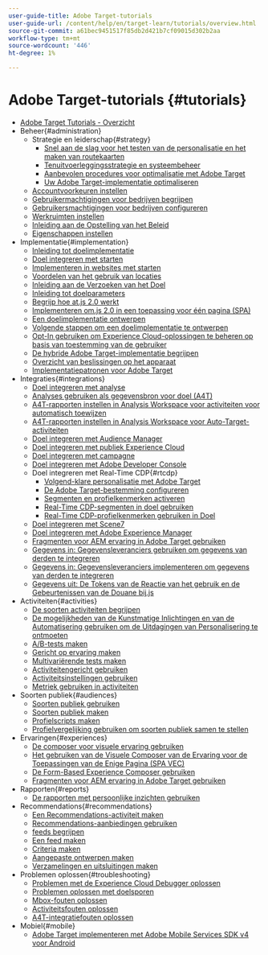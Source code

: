```yaml
---
user-guide-title: Adobe Target-tutorials
user-guide-url: /content/help/en/target-learn/tutorials/overview.html
source-git-commit: a61bec9451517f85db2d421b7cf09015d302b2aa
workflow-type: tm+mt
source-wordcount: '446'
ht-degree: 1%

---
```



# Adobe Target-tutorials {#tutorials}

+ [Adobe Target Tutorials - Overzicht](../overview.md)
+ Beheer{#administration}
   + Strategie en leiderschap{#strategy}
      + [Snel aan de slag voor het testen van de personalisatie en het maken van routekaarten](../strategy/create-personalization-roadmap-testing-plan.md)
      + [Tenuitvoerleggingsstrategie en systeembeheer](../dev101/1.1-implementation-strategy-sys-governance.md)
      + [Aanbevolen procedures voor optimalisatie met Adobe Target](../strategy/target-best-practices-for-optimization.md)
      + [Uw Adobe Target-implementatie optimaliseren](../strategy/optimize-your-target-implementation.md)
   + [Accountvoorkeuren instellen](../administration/set-up-account-preferences.md)
   + [Gebruikermachtigingen voor bedrijven begrijpen](../administration/understanding-enterprise-user-permissions.md)
   + [Gebruikersmachtigingen voor bedrijven configureren](../dev101/1.2-configure-ent-user-permissions.md)
   + [Werkruimten instellen](../administration/set-up-workspaces.md)
   + [Inleiding aan de Opstelling van het Beleid](../dev101/1.3-intro-to-admin-setup.md)
   + [Eigenschappen instellen](../administration/set-up-properties.md)
+ Implementatie{#implementation}
   + [Inleiding tot doelimplementatie](../dev101/2.1-intro-to-target-implementation.md)
   + [Doel integreren met starten](../dev101/3.1-target-launch.md)
   + [Implementeren in websites met starten](https://experienceleague.adobe.com/docs/launch-learn/implementing-in-websites-with-launch/index.html?lang=en)
   + [Voordelen van het gebruik van locaties](../dev101/2.2-benefits-of-locations.md)
   + [Inleiding aan de Verzoeken van het Doel](../dev101/2.3-intro-to-target-requests.md)
   + [Inleiding tot doelparameters](../dev101/2.4-intro-to-target-params.md)
   + [Begrijp hoe at.js 2.0 werkt](../implementation/understanding-how-atjs-20-works.md)
   + [Implementeren om.js 2.0 in een toepassing voor één pagina (SPA)](../implementation/implement-atjs-20-in-a-single-page-application.md)
   + [Een doelimplementatie ontwerpen](../dev101/2.5-design-target-implementation.md)
   + [Volgende stappen om een doelimplementatie te ontwerpen](../dev101/2.6-next-steps-design-target-implementation.md)
   + [Opt-In gebruiken om Experience Cloud-oplossingen te beheren op basis van toestemming van de gebruiker](https://experienceleague.adobe.com/docs/id-service/using/implementation/opt-in-service/use-opt-in-to-control-experience-cloud-activities-based-on-user-consent.html?lang=en)
   + [De hybride Adobe Target-implementatie begrijpen](../implementation/hybrid-deployment.md)
   + [Overzicht van beslissingen op het apparaat](../implementation/on-device-decisioning-overview.md)
   + [Implementatiepatronen voor Adobe Target](../implementation/implementation-patterns-for-adobe-target.md)
+ Integraties{#integrations}
   + [Doel integreren met analyse](../dev101/3.2-target-analytics.md)
   + [Analyses gebruiken als gegevensbron voor doel (A4T)](../integrations/use-analytics-as-a-data-source-a4t.md)
   + [A4T-rapporten instellen in Analysis Workspace voor activiteiten voor automatisch toewijzen](../integrations/set-up-a4t-reports-in-analysis-workspace-for-auto-allocate-activities.md)
   + [A4T-rapporten instellen in Analysis Workspace voor Auto-Target-activiteiten](../integrations/set-up-a4t-reports-in-analysis-workspace-for-auto-target-activities.md)
   + [Doel integreren met Audience Manager](../dev101/3.3-target-dmp.md)
   + [Doel integreren met publiek Experience Cloud](../dev101/3.4-target-exc-audiences.md)
   + [Doel integreren met campagne](../dev101/3.6-target-campaign.md)
   + [Doel integreren met Adobe Developer Console](../dev101/3.7-target-io.md)
   + Doel integreren met Real-Time CDP{#rtcdp}
      + [Volgend-klare personalisatie met Adobe Target](../integrations/rtcdp/next-hit-personalization.md)
      + [De Adobe Target-bestemming configureren](../integrations/rtcdp/configure-the-target-destination.md)
      + [Segmenten en profielkenmerken activeren](../integrations/rtcdp/activate-segments-and-profile-attributes.md)
      + [Real-Time CDP-segmenten in doel gebruiken](../integrations/rtcdp/use-rtcdp-segments-in-target.md)
      + [Real-Time CDP-profielkenmerken gebruiken in Doel](../integrations/rtcdp/use-rtcdp-profile-attributes-in-target.md)
   + [Doel integreren met Scene7](../dev101/3.8-target-scene7.md)
   + [Doel integreren met Adobe Experience Manager](../dev101/3.5-target-aem.md)
   + [Fragmenten voor AEM ervaring in Adobe Target gebruiken](https://helpx.adobe.com/experience-manager/kt/sites/using/experience-fragment-target-offer-feature-video-use.html)
   + [Gegevens in: Gegevensleveranciers gebruiken om gegevens van derden te integreren](../integrations/use-data-providers-to-integrate-third-party-data.md)
   + [Gegevens in: Gegevensleveranciers implementeren om gegevens van derden te integreren](../integrations/implement-data-providers-to-integrate-third-party-data.md)
   + [Gegevens uit: De Tokens van de Reactie van het gebruik en de Gebeurtenissen van de Douane bij.js](../integrations/use-response-tokens-and-atjs-custom-events.md)
+ Activiteiten{#activities}
   + [De soorten activiteiten begrijpen](../activities/understanding-the-types-of-activities.md)
   + [De mogelijkheden van de Kunstmatige Inlichtingen en van de Automatisering gebruiken om de Uitdagingen van Personalisering te ontmoeten](../activities/use-the-artificial-intelligence-and-automation-capabilities-to-meet-the-challenges-of-personalization.md)
   + [A/B-tests maken](../activities/create-ab-tests.md)
   + [Gericht op ervaring maken](../activities/create-experience-targeting-activities.md)
   + [Multivariërende tests maken](../activities/create-multivariate-tests.md)
   + [Activiteitengericht gebruiken](../activities/use-activity-targeting.md)
   + [Activiteitsinstellingen gebruiken](../activities/use-activity-settings.md)
   + [Metriek gebruiken in activiteiten](../activities/use-metrics-in-activities.md)
+ Soorten publiek{#audiences}
   + [Soorten publiek gebruiken](../audiences/use-audiences.md)
   + [Soorten publiek maken](../audiences/create-audiences.md)
   + [Profielscripts maken](../audiences/create-profile-scripts.md)
   + [Profielvergelijking gebruiken om soorten publiek samen te stellen](../audiences/use-profile-comparison-to-build-audiences.md)
+ Ervaringen{#experiences}
   + [De composer voor visuele ervaring gebruiken](../experiences/use-the-visual-experience-composer.md)
   + [Het gebruiken van de Visuele Composer van de Ervaring voor de Toepassingen van de Enige Pagina (SPA VEC)](../experiences/use-the-visual-experience-composer-for-single-page-applications.md)
   + [De Form-Based Experience Composer gebruiken](../experiences/use-the-form-based-experience-composer.md)
   + [Fragmenten voor AEM ervaring in Adobe Target gebruiken](https://helpx.adobe.com/experience-manager/kt/sites/using/experience-fragment-target-offer-feature-video-use.html)
+ Rapporten{#reports}
   + [De rapporten met persoonlijke inzichten gebruiken](../reports/use-the-personalization-insights-reports.md)
+ Recommendations{#recommendations}
   + [Een Recommendations-activiteit maken](../recommendations/create-a-recommendations-activity.md)
   + [Recommendations-aanbiedingen gebruiken](../recommendations/use-recommendations-offers.md)
   + [feeds begrijpen](../recommendations/understanding-feeds.md)
   + [Een feed maken](../recommendations/create-a-feed.md)
   + [Criteria maken](../recommendations/create-criteria.md)
   + [Aangepaste ontwerpen maken](../recommendations/create-custom-designs.md)
   + [Verzamelingen en uitsluitingen maken](../recommendations/create-collections-and-exclusions.md)
+ Problemen oplossen{#troubleshooting}
   + [Problemen met de Experience Cloud Debugger oplossen](../troubleshooting/troubleshoot-with-the-experience-cloud-debugger.md)
   + [Problemen oplossen met doelsporen](../troubleshooting/troubleshoot-with-target-traces.md)
   + [Mbox-fouten oplossen](../dev101/4.1-troubleshoot-mbox-errors.md)
   + [Activiteitsfouten oplossen](../dev101/4.2-troubleshoot-activity-errors.md)
   + [A4T-integratiefouten oplossen](../dev101/4.3-troubleshoot-integration-errors.md)
+ Mobiel{#mobile}
   + [Adobe Target implementeren met Adobe Mobile Services SDK v4 voor Android](../mobile-v4/overview.md)
